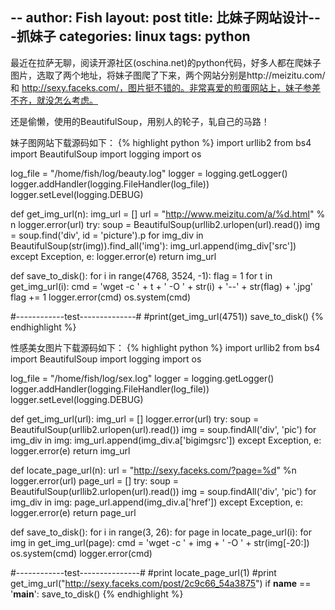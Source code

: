 --
author: Fish
layout: post
title: 比妹子网站设计---抓妹子 
categories: linux 
tags: python 
---

最近在拉萨无聊，阅读开源社区(oschina.net)的python代码，好多人都在爬妹子图片，选取了两个地址，将妹子图爬了下来，两个网站分别是http://meizitu.com/ 和 http://sexy.faceks.com/，图片挺不错的。非常喜爱的煎蛋网站上，妹子参差不齐，就没怎么考虑。


还是偷懒，使用的BeautifulSoup，用别人的轮子，轧自己的马路！

<!--more-->

妹子图网站下载源码如下：
{% highlight python %}
import urllib2
from bs4 import BeautifulSoup
import logging
import os

log_file = "/home/fish/log/beauty.log"
logger = logging.getLogger()
logger.addHandler(logging.FileHandler(log_file))
logger.setLevel(logging.DEBUG)

def get_img_url(n):
    img_url = []
    url = "http://www.meizitu.com/a/%d.html" % n 
    logger.error(url)
    try:
        soup = BeautifulSoup(urllib2.urlopen(url).read())
        img = soup.find('div', id = 'picture').p
        for img_div in BeautifulSoup(str(img)).find_all('img'):
            img_url.append(img_div['src'])
    except Exception, e:
        logger.error(e)
    return img_url


def save_to_disk():
    for i in range(4768, 3524, -1): 
        flag = 1
        for t in get_img_url(i):
            cmd = 'wget -c ' + t + ' -O ' + str(i) + '--' + str(flag) + '.jpg'
            flag += 1
            logger.error(cmd)
            os.system(cmd)
            
#------------test--------------#
#print(get_img_url(4751))
save_to_disk()
{% endhighlight %}



性感美女图片下载源码如下：
{% highlight python %}
import urllib2
from bs4 import BeautifulSoup
import logging
import os

log_file = "/home/fish/log/sex.log"
logger = logging.getLogger()
logger.addHandler(logging.FileHandler(log_file))
logger.setLevel(logging.DEBUG)

def get_img_url(url):
    img_url = []
    logger.error(url)
    try:
        soup = BeautifulSoup(urllib2.urlopen(url).read())
        img = soup.findAll('div', 'pic')
        for img_div in img:
            img_url.append(img_div.a['bigimgsrc'])
    except Exception, e:
        logger.error(e)
    return img_url



def locate_page_url(n):
    url = "http://sexy.faceks.com/?page=%d" %n
    logger.error(url)
    page_url = []
    try:
        soup = BeautifulSoup(urllib2.urlopen(url).read())
        img = soup.findAll('div', 'pic')
        for img_div in img:
            page_url.append(img_div.a['href'])
    except Exception, e:
        logger.error(e)
    return page_url

def save_to_disk():
    for i in range(3, 26): 
        for page in locate_page_url(i):
            for img in get_img_url(page):
                cmd = 'wget -c ' + img + ' -O ' + str(img[-20:])               
                os.system(cmd)
                logger.error(cmd)

#------------test---------------#
#print locate_page_url(1)
#print get_img_url("http://sexy.faceks.com/post/2c9c66_54a3875")
if __name__ == '__main__':
    save_to_disk()
{% endhighlight %}
